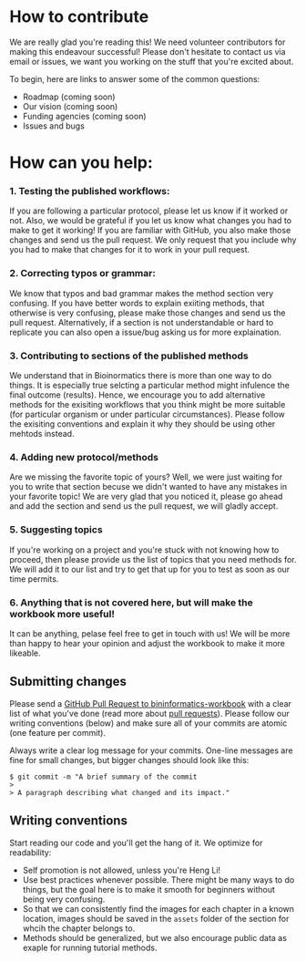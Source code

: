 # How to contribute

We are really glad you're reading this! We need volunteer contributors for making this endeavour successful! Please don't hesitate to contact us via email or issues, 
we want you working on the stuff that you're excited about.

To begin, here are links to answer some of the common questions:

  * Roadmap (coming soon)
  * Our vision (coming soon)
  * Funding agencies (coming soon)
  * Issues and bugs

# How can you help:

### 1. Testing the published workflows:

If you are following a particular protocol, please let us know if it worked or not. Also, we would be grateful if you let us know 
what changes you had to make to get it working! If you are familiar with GitHub, you also make those changes and send us the pull request.
We only request that you include why you had to make that changes for it to work in your pull request.

### 2. Correcting typos or grammar:
We know that typos and bad grammar makes the method section very confusing. If you have better words to explain exiiting methods, that otherwise
is very confusing, please make those changes and send us the pull request. Alternatively, if a section is not understandable or hard to replicate
you can also open a issue/bug asking us for more explaination.

### 3. Contributing to sections of the published methods

We understand that in Bioinormatics there is more than one way to do things. It is especially true selcting a particular method might
infulence the final outcome (results). Hence, we encourage you to add alternative methods for the exisiting workflows that you think might be 
more suitable (for particular organism or under particular circumstances). Please follow the exisiting conventions and explain it why they
should be using other mehtods instead.

### 4. Adding new protocol/methods

Are we missing the favorite topic of yours? Well, we were just waiting for you to write that section becuse we didn't wanted to have
any mistakes in your favorite topic! We are very glad that you noticed it, please go ahead and add the section and send us the pull request, we will
gladly accept. 

### 5. Suggesting topics

If you're working on a project and you're stuck with not knowing how to proceed, then please provide us the list of topics that you need 
methods for. We will add it to our list and try to get that up for you to test as soon as our time permits.

### 6. Anything that is not covered here, but will make the workbook more useful!

It can be anything, pelase feel free to get in touch with us! We will be more than happy to hear your opinion and adjust the workbook to make it more likeable.




## Submitting changes

Please send a [GitHub Pull Request to bininformatics-workbook](https://github.com/ISUgenomics/bioinformatics-workbook/pull/new/master) with a clear list of what you've done (read more about [pull requests](http://help.github.com/pull-requests/)). Please follow our writing conventions (below) and make sure all of your commits are atomic (one feature per commit).

Always write a clear log message for your commits. One-line messages are fine for small changes, but bigger changes should look like this:

    $ git commit -m "A brief summary of the commit
    > 
    > A paragraph describing what changed and its impact."

## Writing conventions

Start reading our code and you'll get the hang of it. We optimize for readability:

  * Self promotion is not allowed, unless you're Heng Li!
  * Use best practices whenever possible. There might be many ways to do things, but the goal here is to make it smooth for beginners without being very confusing. 
  * So that we can consistently find the images for each chapter in a known location, images should be saved in the `assets` folder of the section for whcih the chapter belongs to. 
  * Methods should be generalized, but we also encourage public data as exaple for running tutorial methods. 

